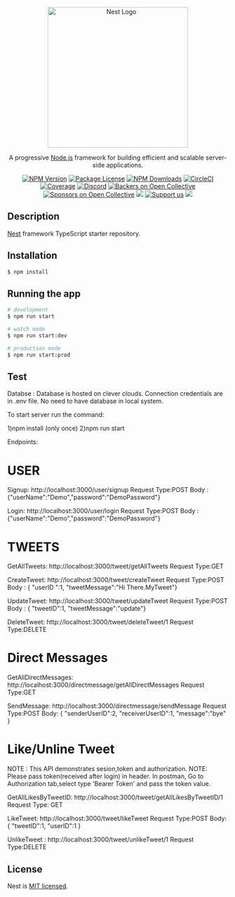 <p align="center">
  <a href="http://nestjs.com/" target="blank"><img src="https://nestjs.com/img/logo_text.svg" width="320" alt="Nest Logo" /></a>
</p>

[circleci-image]: https://img.shields.io/circleci/build/github/nestjs/nest/master?token=abc123def456
[circleci-url]: https://circleci.com/gh/nestjs/nest

  <p align="center">A progressive <a href="http://nodejs.org" target="_blank">Node.js</a> framework for building efficient and scalable server-side applications.</p>
    <p align="center">
<a href="https://www.npmjs.com/~nestjscore" target="_blank"><img src="https://img.shields.io/npm/v/@nestjs/core.svg" alt="NPM Version" /></a>
<a href="https://www.npmjs.com/~nestjscore" target="_blank"><img src="https://img.shields.io/npm/l/@nestjs/core.svg" alt="Package License" /></a>
<a href="https://www.npmjs.com/~nestjscore" target="_blank"><img src="https://img.shields.io/npm/dm/@nestjs/common.svg" alt="NPM Downloads" /></a>
<a href="https://circleci.com/gh/nestjs/nest" target="_blank"><img src="https://img.shields.io/circleci/build/github/nestjs/nest/master" alt="CircleCI" /></a>
<a href="https://coveralls.io/github/nestjs/nest?branch=master" target="_blank"><img src="https://coveralls.io/repos/github/nestjs/nest/badge.svg?branch=master#9" alt="Coverage" /></a>
<a href="https://discord.gg/G7Qnnhy" target="_blank"><img src="https://img.shields.io/badge/discord-online-brightgreen.svg" alt="Discord"/></a>
<a href="https://opencollective.com/nest#backer" target="_blank"><img src="https://opencollective.com/nest/backers/badge.svg" alt="Backers on Open Collective" /></a>
<a href="https://opencollective.com/nest#sponsor" target="_blank"><img src="https://opencollective.com/nest/sponsors/badge.svg" alt="Sponsors on Open Collective" /></a>
  <a href="https://paypal.me/kamilmysliwiec" target="_blank"><img src="https://img.shields.io/badge/Donate-PayPal-ff3f59.svg"/></a>
    <a href="https://opencollective.com/nest#sponsor"  target="_blank"><img src="https://img.shields.io/badge/Support%20us-Open%20Collective-41B883.svg" alt="Support us"></a>
  <a href="https://twitter.com/nestframework" target="_blank"><img src="https://img.shields.io/twitter/follow/nestframework.svg?style=social&label=Follow"></a>
</p>
  <!--[![Backers on Open Collective](https://opencollective.com/nest/backers/badge.svg)](https://opencollective.com/nest#backer)
  [![Sponsors on Open Collective](https://opencollective.com/nest/sponsors/badge.svg)](https://opencollective.com/nest#sponsor)-->

## Description

[Nest](https://github.com/nestjs/nest) framework TypeScript starter repository.

## Installation

```bash
$ npm install
```

## Running the app

```bash
# development
$ npm run start

# watch mode
$ npm run start:dev

# production mode
$ npm run start:prod
```

## Test

Databse : Database is hosted on clever clouds. Connection credentials are in .env file. No need to have database in local system.

To start server run the command: 

1)npm install (only once)
2)npm run start

Endpoints:

#  USER

Signup: http://localhost:3000/user/signup
Request Type:POST
Body : {"userName":"Demo","password":"DemoPassword"}


Login: http://localhost:3000/user/login
Request Type:POST
Body : {"userName":"Demo","password":"DemoPassword"}



# TWEETS

GetAllTweets: http://localhost:3000/tweet/getAllTweets
Request Type:GET


CreateTweet: http://localhost:3000/tweet/createTweet
Request Type:POST
Body : { "userID ":1, "tweetMessage":"Hi There.MyTweet"}


UpdateTweet: http://localhost:3000/tweet/updateTweet
Request Type:POST
Body : { "tweetID":1, "tweetMessage":"update"}


DeleteTweet: http://localhost:3000/tweet/deleteTweet/1
Request Type:DELETE


# Direct Messages

GetAllDirectMessages: http://localhost:3000/directmessage/getAllDirectMessages
Request Type:GET

SendMessage: http://localhost:3000/directmessage/sendMessage
Request Type:POST
Body: {
	"senderUserID":2,
	"receiverUserID":1,
	"message":"bye"
}

# Like/Unline Tweet

NOTE : This API demonstrates sesion,token and authorization.
NOTE: Please pass token(received after login) in header. In postman, Go to Authorization tab,select type 'Bearer Token' and pass the token value.

GetAllLikesByTweetID: http://localhost:3000/tweet/getAllLikesByTweetID/1
Request Type: GET


LikeTweet: http://localhost:3000/tweet/likeTweet
Request Type:POST
Body: {
	"tweetID":1,
	"userID":1
}

UnlikeTweet : http://localhost:3000/tweet/unlikeTweet/1
Request Type:DELETE



## License

Nest is [MIT licensed](LICENSE).
